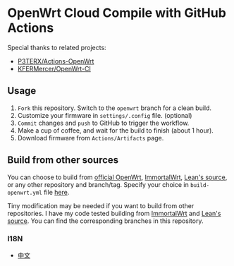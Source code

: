 # OpenWrt Cloud Compile with GitHub Actions

Special thanks to related projects:
- [P3TERX/Actions-OpenWrt](https://github.com/P3TERX/Actions-OpenWrt)
- [KFERMercer/OpenWrt-CI](https://github.com/KFERMercer/OpenWrt-CI)

## Usage

1. `Fork` this repository. Switch to the `openwrt` branch for a clean build.
2. Customize your firmware in `settings/.config` file. (optional)
3. `Commit` changes and `push` to GitHub to trigger the workflow.
4. Make a cup of coffee, and wait for the build to finish (about 1 hour).
5. Download firmware from `Actions/Artifacts` page.

## Build from other sources

You can choose to build from
[official OpenWrt](https://github.com/openwrt/openwrt),
[ImmortalWrt](https://github.com/immortalwrt/immortalwrt),
[Lean's source](https://github.com/coolsnowwolf/lede),
or any other repository and branch/tag.
Specify your choice in `build-openwrt.yml` file
[here](https://github.com/muhac/openwrt-action/blob/main/.github/workflows/build.yml#L59-L60).

Tiny modification may be needed if you want to build from other repositories.
I have my code tested building from
[ImmortalWrt](https://github.com/muhac/openwrt-action/tree/immortal) and
[Lean's source](https://github.com/muhac/openwrt-action/tree/leanlede).
You can find the corresponding branches in this repository.

### I18N
- [中文](README_zhCN.md)
